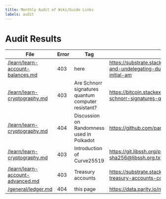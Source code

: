 ```yaml
---
title: Monthly Audit of Wiki/Guide Links
labels: audit
---
```

# Audit Results
|File|Error|Tag|Url|
|---|---|---|---|
|[/learn/learn-account-balances.md](https://github.com/w3f/polkadot-wiki/tree/master/docs//learn/learn-account-balances.md)|403|here|https://substrate.stackexchange.com/questions/5067/delegating-and-undelegating-during-the-lock-period-extends-it-for-the-initial-am|
|[/learn/learn-cryptography.md](https://github.com/w3f/polkadot-wiki/tree/master/docs//learn/learn-cryptography.md)|403|Are Schnorr signatures quantum computer resistant?|https://bitcoin.stackexchange.com/questions/57965/are-schnorr-signatures-quantum-computer-resistant/57977#57977|
|[/learn/learn-cryptography.md](https://github.com/w3f/polkadot-wiki/tree/master/docs//learn/learn-cryptography.md)|404|Discussion on Randomness used in Polkadot|https://github.com/paritytech/ink/issues/57|
|[/learn/learn-cryptography.md](https://github.com/w3f/polkadot-wiki/tree/master/docs//learn/learn-cryptography.md)|403|Introduction of Curve25519|https://git.libssh.org/projects/libssh.git/tree/doc/curve25519-sha256@libssh.org.txt#n10|
|[/learn/learn-account-advanced.md](https://github.com/w3f/polkadot-wiki/tree/master/docs//learn/learn-account-advanced.md)|403|Treasury accounts|https://substrate.stackexchange.com/questions/536/how-do-treasury-accounts-compare-to-end-user-accounts-in-frame|
|[/general/ledger.md](https://github.com/w3f/polkadot-wiki/tree/master/docs//general/ledger.md)|404|this page|https://data.parity.io/metadata|
